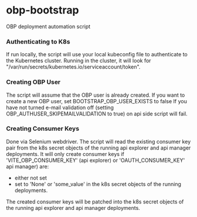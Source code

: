 # obp-bootstrap
OBP deployment automation script

### Authenticating to K8s
If run locally, the script will use your local kubeconfig file to authenticate to the Kubernetes cluster.
Running in the cluster, it will look for "/var/run/secrets/kubernetes.io/serviceaccount/token".

### Creating OBP User
The script will assume that the OBP user is already created. If you want to create a new OBP user, set BOOTSTRAP_OBP_USER_EXISTS to false
If you have not turned e-mail validation off (setting OBP_AUTHUSER_SKIPEMAILVALIDATION to true) on api side script will fail.
### Creating Consumer Keys
Done via Selenium webdriver. 
The script will read the existing consumer key pair from the k8s secret objects of the running api explorer and api manager deployments.
It will only create consumer keys if 'VITE_OBP_CONSUMER_KEY' (api explorer) or 'OAUTH_CONSUMER_KEY' api manager) are:
- either not set
- set to 'None' or 'some_value'
in the k8s secret objects of the running deployments.

The created consumer keys will be patched into the k8s secret objects of the running api explorer and api manager deployments.
